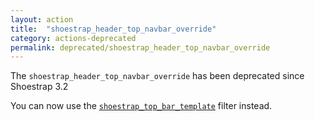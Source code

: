 ```yaml
---
layout: action
title:  "shoestrap_header_top_navbar_override"
category: actions-deprecated
permalink: deprecated/shoestrap_header_top_navbar_override
---
```


The `shoestrap_header_top_navbar_override` has been deprecated since Shoestrap 3.2

You can now use the [`shoestrap_top_bar_template`](/filters/shoestrap_top_bar_template/) filter instead.